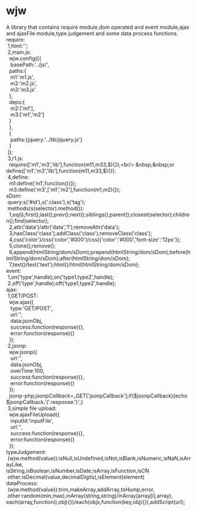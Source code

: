 # wjw
A library that contains require module,dom operated and event module,ajax and ajaxFile module,type judgement and some data process functions.
<br/>
require:<br/>
&nbsp;1,html:'<script src="../lib/wjw.js" data-main="../lib/main.js" data-js="../js/r1.js" ></script>';<br/>
&nbsp;2,main.js:<br/>
&nbsp;&nbsp;wjw.config([{<br/>
&nbsp;&nbsp;&nbsp;basePath:'../js/',<br/>
&nbsp;&nbsp;paths:{<br/>
&nbsp;&nbsp;&nbsp;m1:'m1.js',<br/>
&nbsp;&nbsp;&nbsp;m2:'m2.js',<br/>
&nbsp;&nbsp;&nbsp;m3:'m3.js'<br/>
&nbsp;&nbsp;},<br/>
&nbsp;&nbsp;deps:{<br/>
&nbsp;&nbsp;&nbsp;m2:['m1'],<br/>
&nbsp;&nbsp;&nbsp;m3:['m1','m2']<br/>
&nbsp;&nbsp;}<br/>
&nbsp;&nbsp;},<br/>
&nbsp;&nbsp;{<br/>
&nbsp;&nbsp;&nbsp;paths:{jquery:'../lib/jquery.js'}<br/>
&nbsp;&nbsp;}<br/>
&nbsp;]);<br/>
&nbsp;3,r1.js:<br/>
&nbsp;&nbsp;require(['m1','m3','lib'],function(m11,m33,$){});<br/>
&nbsp;&nbsp;or define(['m1','m3','lib'],function(m11,m33,$){});<br/>
&nbsp;4,define:<br/>
&nbsp;&nbsp;m1:define('m1',function(){});<br/>
&nbsp;&nbsp;m3:define('m3',['m1','m2'],function(m1,m2){});<br/>
sDom:<br/>
&nbsp;query:s('#id'),s('.class'),s('tag');<br/>
&nbsp;methods(s(selector).method()):<br/>
&nbsp;&nbsp;1,eq(i);first();last();prev();next();siblings();parent();closest(selector);children();find(selector);<br/>
&nbsp;&nbsp;2,attr('data')/attr('data','1');removeAttr('data');<br/>
&nbsp;&nbsp;3,hasClass('class');addClass('class');removeClass('class');<br/>
&nbsp;&nbsp;4,css('color')/css('color','#000')/css({'color':'#000','font-size':'12px'});<br/>
&nbsp;&nbsp;5,clone();remove();<br/>
&nbsp;&nbsp;6,append(htmlString/dom/sDom);prepend(htmlString/dom/sDom);before(htmlString/dom/sDom);after(htmlString/dom/sDom);<br/>
&nbsp;&nbsp;7,text()/text('text');html()/html(htmlString/dom/sDom);<br/>
event:<br/>
&nbsp;1,on('type',handle);on('type1,type2',handle);<br/>
&nbsp;2,off('type',handle);off('type1,type2',handle);<br/>
ajax:<br/>
&nbsp;1,GET/POST:<br/>
&nbsp;&nbsp;wjw.ajax({<br/>
&nbsp;&nbsp;&nbsp;type:'GET/POST',<br/>
&nbsp;&nbsp;&nbsp;url:'',<br/>
&nbsp;&nbsp;&nbsp;data:jsonObj,<br/>
&nbsp;&nbsp;&nbsp;success:function(response){},<br/>
&nbsp;&nbsp;&nbsp;error:function(response){}<br/>
&nbsp;&nbsp;});<br/>
&nbsp;2,jsonp:<br/>
&nbsp;&nbsp;wjw.jsonp({<br/>
&nbsp;&nbsp;&nbsp;url:'',<br/>
&nbsp;&nbsp;&nbsp;data:jsonObj,<br/>
&nbsp;&nbsp;&nbsp;overTime:100,<br/>
&nbsp;&nbsp;&nbsp;success:function(response){},<br/>
&nbsp;&nbsp;&nbsp;error:function(response){}<br/>
&nbsp;&nbsp;});<br/>
&nbsp;&nbsp;jsonp-php:$jsonpCallback=$_GET['jsonpCallback'];if($jsonpCallback){echo $jsonpCallback.'('.response.')';}<br/>
&nbsp;3,simple file upload:<br/>
&nbsp;&nbsp;wjw.ajaxFileUpload({<br/>
&nbsp;&nbsp;&nbsp;inputId:'inputFile',<br/>
&nbsp;&nbsp;&nbsp;url:'',<br/>
&nbsp;&nbsp;&nbsp;success:function(response){},<br/>
&nbsp;&nbsp;&nbsp;error:function(response){}<br/>
&nbsp;&nbsp;});<br/>
typeJudgement:<br/>
&nbsp;(wjw.method(value)):isNull,isUndefined,isNot,isBlank,isNumeric,isNaN,isArrayLike,<br/>
    isString,isBoolean,isNumber,isDate,isArray,isFunction,isCN
&nbsp;other:isDecimal(value,decimalDigits),isElement(element)<br/>
dataProcess:<br/>
&nbsp;(wjw.method(value)):trim,makeArray,addArray,toHump,error,<br/>
&nbsp;other:random(min,max),inArray(string,string)/inArray(array[i],array),
    each(array,function(i,obj){})/each(objs,function(key,obj){}),addScript(url);
